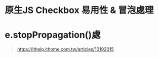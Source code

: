 # 原生JS Checkbox 易用性 & 冒泡處理

# e.stopPropagation()處
> https://ithelp.ithome.com.tw/articles/10192015

